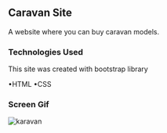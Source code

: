 
<h2>Caravan Site </h2>

A website where you can buy caravan models. 

<h3>Technologies Used</h3>

This site was created with bootstrap library

•HTML •CSS

<h3>Screen Gif</h3>

![karavan](https://github.com/begpan/buyCaravan/assets/145170180/625304aa-cde8-452f-9ab8-ba515b9c233e)
